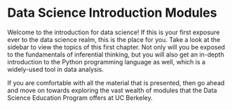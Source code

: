 # Data Science Introduction Modules

Welcome to the introduction for data science! If this is your first exposure ever to the data science realm, this is the place for you. Take a look at the sidebar to view the topics of this first chapter. Not only will you be exposed to the fundamentals of inferential thinking, but you will also get an in-depth introduction to the Python programming language as well, which is a widely-used tool in data analysis.

If you are comfortable with all the material that is presented, then go ahead and move on towards exploring the vast wealth of modules that the Data Science Education Program offers at UC Berkeley.